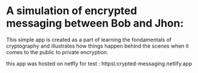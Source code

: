 # A simulation of encrypted messaging between Bob and Jhon:

This simple app is created as a part of learning the fondamentals of cryptography and illustrates how things happen behind the scenes when it comes to the public to private encryption. 

this app was hosted on netfly for test : https\\:crypted-messaging.netlify.app
